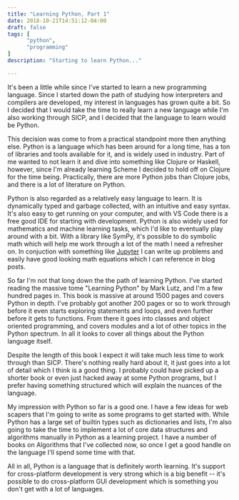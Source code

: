 ```yaml
---
title: "Learning Python, Part 1"
date: 2018-10-21T14:51:12-04:00
draft: false
tags: [
      "python",
      "programming"
]
description: "Starting to learn Python..."

---
```


It's been a little while since I've started to learn a new programming
language.  Since I started down the path of studying how interpreters
and compilers are developed, my interest in languages has grown quite
a bit.  So I decided that I would take the time to really learn a new
language while I'm also working through SICP, and I decided that the
language to learn would be Python.

This decision was come to from a practical standpoint more then
anything else.  Python is a language which has been around for a long
time, has a ton of libraries and tools available for it, and is widely
used in industry.  Part of me wanted to not learn it and dive into
something like Clojure or Haskell, however, since I'm already learning
Scheme I decided to hold off on Clojure for the time being.
Practically, there are more Python jobs than Clojure jobs, and there
is a lot of literature on Python.

Python is also regarded as a relatively easy language to learn.  It is
dynamically typed and garbage collected, with an intuitive and easy
syntax.  It's also easy to get running on your computer, and with VS
Code there is a free good IDE for starting with development.  Python
is also widely used for mathematics and machine learning tasks, which
I'd like to eventually play around with a bit.  With a library like
SymPy, it's possible to do symbolic math which will help me work
through a lot of the math I need a refresher on.  In conjuction with
something like [Jupyter](http://jupyter.org) I can write up problems
and easily have good looking math equations which I can reference in
blog posts.

So far I'm not that long down the the path of learning Python.  I've
started reading the massive tome "Learning Python" by Mark Lutz, and
I'm a few hundred pages in.  This book is massive at around 1500 pages
and covers Python in depth.  I've probably got another 200 pages or
so to work through before it even starts exploring statements and
loops, and even further before it gets to functions.  From there it
goes into classes and object oriented programming, and covers modules
and a lot of other topics in the Python spectrum.  In all it looks to
cover all things about the Python language itself.

Despite the length of this book I expect it will take much less time
to work through than SICP.  There's nothing really hard about it, it
just goes into a lot of detail which I think is a good thing.  I
probably could have picked up a shorter book or even just hacked away
at some Python programs, but I prefer having something structured
which will explain the nuances of the language.

My impression with Python so far is a good one.  I have a few ideas
for web scapers that I'm going to write as some programs to get
started with.  While Python has a large set of builtin types such as
dictionaries and lists, I'm also going to take the time to implement a
lot of core data structures and algorithms manually in Python as a
learning project.  I have a number of books on Algorithms that I've
collected now, so once I get a good handle on the language I'll spend
some time with that.

All in all, Python is a language that is definitely worth learning.
It's support for cross-platform development is very strong which is a
big benefit -- it's possible to do cross-platform GUI development
which is something you don't get with a lot of languages.

